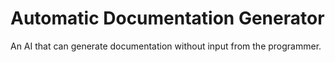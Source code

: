 # Automatic Documentation Generator 

An AI that can generate documentation without input from the programmer. 
